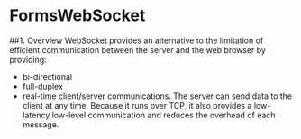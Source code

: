 # FormsWebSocket
##1. Overview
WebSocket provides an alternative to the limitation of efficient communication 
between the server and the web browser by providing:
- bi-directional 
- full-duplex 
- real-time 
client/server communications. 
The server can send data to the client at any time. 
Because it runs over TCP, it also provides a low-latency low-level communication and 
reduces the overhead of each message.
